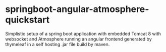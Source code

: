 springboot-angular-atmosphere-quickstart
========================================

Simplistic setup of a spring boot application with embedded Tomcat 8 with websocket and Atmosphere running an angular frontend generated by thymeleaf in a self hosting .jar file build by maven.
